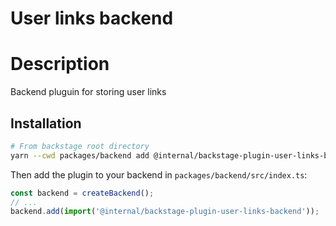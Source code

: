 # User links backend

# Description
Backend pluguin for storing user links
## Installation

```bash
# From backstage root directory
yarn --cwd packages/backend add @internal/backstage-plugin-user-links-backend
```

Then add the plugin to your backend in `packages/backend/src/index.ts`:

```ts
const backend = createBackend();
// ...
backend.add(import('@internal/backstage-plugin-user-links-backend'));
```

